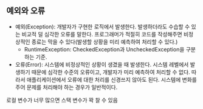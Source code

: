 ## 예외와 오류
- 예외(Exception): 개발자가 구현한 로직에서 발생한다. 발생하더라도 수습할 수 있는 비교적 덜 심각한 오류를 말한다. 프로그래머가 적절히 코드를 작성해주면 비정상적인 종료는 막을 수 있다(발생할 상황을 미리 예측하여 처리할 수 있다.)
  - RuntimeException:  CheckedException과 UncheckedException을 구분하는 기준. 
- 오류(Error): 시스템에 비정상적인 상황이 생겼을 때 발생한다. 시스템 레벨에서 발생하기 때문에 심각한 수준의 오류이고, 개발자가 미리 예측하여 처리할 수 없다. 따라서 애플리케이션에서 오류에 대한 처리를 신경쓰지 않아도 된다. 시스템에 변화를 주어 문제를 처리해야 하는 경우가 일반적이다.



로컬 변수가 너무 많으면 스택 변수가 꽉 찰 수 있음

